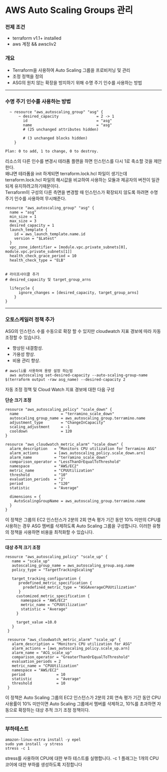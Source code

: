 # AWS Auto Scaling Groups 관리

### 전제 조건

- terraform v1.1+ installed
- aws 계정 && awscliv2

### 개요

- Terraform을 사용하여 Auto Scaling 그룹을 프로비저닝 및 관리
- 조정 정책을 정의
- ASG의 원치 않는 확장을 방지하기 위해 수명 주기 인수를 사용하는 방법

---

### 수명 주기 인수를 사용하는 방법

```console
  ~ resource "aws_autoscaling_group" "asg" {
      ~ desired_capacity                 = 2 -> 1
        id                               = "asg"
        name                             = "asg"
        # (25 unchanged attributes hidden)

        # (3 unchanged blocks hidden)
    }

Plan: 0 to add, 1 to change, 0 to destroy.
```

리소스의 다른 인수를 변경시 테라폼 플랜을 하면 인스턴스를 다시 1로 축소할 것을 제안한다.  
왜냐면 테라폼을 init 하게되면 terraform.lock.hcl 파일이 생기는데 terraform.lock.hcl 파일의 해시값을 비교하여 사용하는 모듈과 제공자의 버전이 일관되게 유지하려고하기때문이다.  
Terraform이 구성의 다른 측면을 변경할 때 인스턴스가 확장되지 않도록 하려면 수명 주기 인수를 사용하여 무시해준다.

```hcl
resource "aws_autoscaling_group" "asg" {
  name = "asg"
  min_size = 1
  max_size = 3
  desired_capacity = 1
  launch_template {
    id = aws_launch_template.name.id
    version = "$Latest"
  }
  vpc_zone_identifier = [module.vpc.private_subnets[0], module.vpc.private_subnets[1]]
  health_check_grace_period = 10
  health_check_type = "ELB"


# 라이프사이클 추가
# desired_capacity 및 target_group_arns

  lifecycle {
      ignore_changes = [desired_capacity, target_group_arns]
    }
}
```

---

### 오토스케일러 정책 추가

ASG의 인스턴스 수를 수동으로 확장 할 수 있지만 cloudwatch 지표 경보에 따라 자동 조정할 수 있습니다.

- 향상된 내결함성.
- 가용성 향상.
- 비용 관리 향상.

```console
# awscli를 사용하여 용량 설정 하는법
  aws autoscaling set-desired-capacity --auto-scaling-group-name $(terraform output -raw asg_name) --desired-capacity 2
```

자동 조정 정책 및 Cloud Watch 지표 경보에 대한 다음 구성

**단순 크기 조정**

```hcl
resource "aws_autoscaling_policy" "scale_down" {
  name                   = "terramino_scale_down"
  autoscaling_group_name = aws_autoscaling_group.terramino.name
  adjustment_type        = "ChangeInCapacity"
  scaling_adjustment     = -1
  cooldown               = 120
}

resource "aws_cloudwatch_metric_alarm" "scale_down" {
  alarm_description   = "Monitors CPU utilization for Terramino ASG"
  alarm_actions       = [aws_autoscaling_policy.scale_down.arn]
  alarm_name          = "terramino_scale_down"
  comparison_operator = "LessThanOrEqualToThreshold"
  namespace           = "AWS/EC2"
  metric_name         = "CPUUtilization"
  threshold           = "10"
  evaluation_periods  = "2"
  period              = "120"
  statistic           = "Average"

  dimensions = {
    AutoScalingGroupName = aws_autoscaling_group.terramino.name
  }
}
```

이 정책은 그룹의 EC2 인스턴스가 2분의 2회 연속 평가 기간 동안 10% 미만의 CPU를 사용하는 경우 ASG 멤버를 삭제하도록 Auto Scaling 그룹을 구성합니다. 이러한 유형의 정책을 사용하면 비용을 최적화할 수 있습니다.

---

**대상 추적 크기 조정**

```hcl
resource "aws_autoscaling_policy" "scale_up" {
   name = "scale_up"
   autoscaling_group_name = aws_autoscaling_group.asg.name
   policy_type = "TargetTrackingScaling"

   target_tracking_configuration {
      predefined_metric_specification {
        predefined_metric_type = "ASGAverageCPUUtilization"
      }
     customized_metric_specification {
       namespace = "AWS/EC2"
       metric_name = "CPUUtilization"
       statistic = "Average"
     }

     target_value =10.0
   }
 }

 resource "aws_cloudwatch_metric_alarm" "scale_up" {
   alarm_description = "Monitors CPU utilization for ASG"
   alarm_actions = [aws_autoscaling_policy.scale_up.arn]
   alarm_name = "ACG_scale_up"
   comparison_operator = "GreaterThanOrEqualToThreshold"
   evaluation_periods = 2
   metric_name = "CPUUtilization"
   namespace = "AWS/EC2"
   period              = 10
   statistic           = "Average"
   threshold           = 10
 }
```

이 정책은 Auto Scaling 그룹의 EC2 인스턴스가 2분의 2회 연속 평가 기간 동안 CPU 사용률이 10% 미만이면 Auto Scaling 그룹에서 멤버를 삭제하고, 10%를 초과하면 자동으로 확장하는 대상 추적 크기 조정 정책이다.

---

### 부하테스트

```console
amazon-linux-extra install -y epel
sudo yum install -y stress
stress -c 1
```

stress를 사용하여 CPU에 대한 부하 테스트를 실행합니다. -c 1 플래그는 1개의 CPU 코어에 대한 부하를 생성하도록 지정합니다
